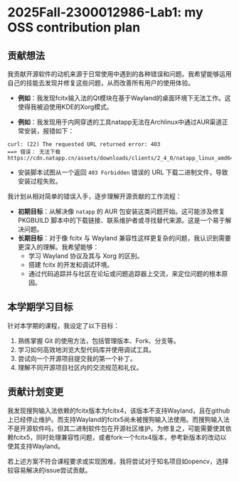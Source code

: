 # 2025Fall-2300012986-Lab1: my OSS contribution plan


## 贡献想法

我贡献开源软件的动机来源于日常使用中遇到的各种错误和问题。我希望能够运用自己的技能去发现并修复这些问题，从而改善所有用户的使用体验。

* **例如**：我发现fcitx输入法的Qt模块在基于Wayland的桌面环境下无法工作。这使得我被迫使用KDE的Xorg模式。

* **例如**：我发现用于内网穿透的工具natapp无法在Archlinux中通过AUR渠道正常安装，报错如下：

```
curl: (22) The requested URL returned error: 403
==> 错误： 无法下载 https://cdn.natapp.cn/assets/downloads/clients/2_4_0/natapp_linux_amd64/natapp
```

* 安装脚本试图从一个返回 `403 Forbidden` 错误的 URL 下载二进制文件，导致安装过程失败。

我计划从相对简单的错误入手，逐步理解开源贡献的工作流程：

*   **初期目标**：从解决像 `natapp` 的 AUR 包安装这类问题开始。这可能涉及修复 PKGBUILD 脚本中的下载链接、联系维护者或寻找替代来源。这是一个易于解决问题。
*   **长期目标**：对于像 fcitx 与 Wayland 兼容性这样更复杂的问题，我认识到需要更深入的理解。我希望能够：
    *   学习 Wayland 协议及其与 Xorg 的区别。
    *   搭建 fcitx 的开发和调试环境。
    *   通过代码追踪并与社区在论坛或问题追踪器上交流，来定位问题的根本原因。



## 本学期学习目标

针对本学期的课程，我设定了以下目标：

1.  熟练掌握 Git 的使用方法，包括管理版本、Fork、分支等。
2.  学习如何高效地浏览大型代码库并使用调试工具。
3.  尝试向一个开源项目提交我的第一个补丁。
4.  理解不同开源项目社区内的交流规范和礼仪。





## 贡献计划变更

我发现搜狗输入法依赖的fcitx版本为fcitx4，该版本不支持Wayland，且在github上已经停止维护。而支持Wayland的fcitx5尚未被搜狗输入法使用。而搜狗输入法不是开源软件吗，但其二进制软件包在开源社区维护。为修复之，可能需要使其依赖fcitx5，同时处理兼容性问题，或者fork一个fcitx4版本，参考新版本的改动以使其支持Wayland。

若上述方案不符合课程要求或实现困难，我将尝试对于知名项目如opencv，选择较容易解决的issue尝试贡献。

